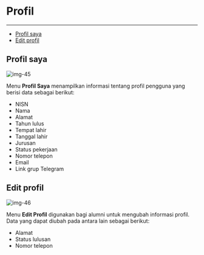 # Profil

---

- [Profil saya](#section-1)
- [Edit profil](#section-2)

<a name="section-1"></a>
## Profil saya

![img-45][img-45]

Menu __Profil Saya__ menampilkan informasi tentang profil pengguna yang berisi data sebagai berikut:
- NISN
- Nama
- Alamat
- Tahun lulus
- Tempat lahir
- Tanggal lahir
- Jurusan
- Status pekerjaan
- Nomor telepon
- Email
- Link grup Telegram

<a name="section-2"></a>
## Edit profil

![img-46][img-46]

Menu __Edit Profil__ digunakan bagi alumni untuk mengubah informasi profil. Data yang dapat diubah pada antara lain sebagai berikut:
- Alamat
- Status lulusan
- Nomor telepon

[img-45]: /assets/res/img-45.png
[img-46]: /assets/res/img-46.png
